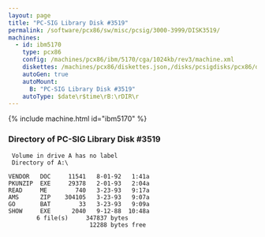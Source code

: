 ```yaml
---
layout: page
title: "PC-SIG Library Disk #3519"
permalink: /software/pcx86/sw/misc/pcsig/3000-3999/DISK3519/
machines:
  - id: ibm5170
    type: pcx86
    config: /machines/pcx86/ibm/5170/cga/1024kb/rev3/machine.xml
    diskettes: /machines/pcx86/diskettes.json,/disks/pcsigdisks/pcx86/diskettes.json
    autoGen: true
    autoMount:
      B: "PC-SIG Library Disk #3519"
    autoType: $date\r$time\rB:\rDIR\r
---
```


{% include machine.html id="ibm5170" %}

### Directory of PC-SIG Library Disk #3519

     Volume in drive A has no label
     Directory of A:\

    VENDOR   DOC     11541   8-01-92   1:41a
    PKUNZIP  EXE     29378   2-01-93   2:04a
    READ     ME        740   3-23-93   9:17a
    AMS      ZIP    304105   3-23-93   9:07a
    GO       BAT        33   3-23-93   9:09a
    SHOW     EXE      2040   9-12-88  10:48a
            6 file(s)     347837 bytes
                           12288 bytes free
